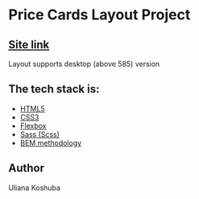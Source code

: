# Price Cards Layout Project
## [Site link](https://koshulia.github.io/price-cards-layout/)
Layout supports desktop (above 585) version
## The tech stack is:
* [HTML5](https://en.wikipedia.org/wiki/HTML5)
* [CSS3](https://en.wikipedia.org/wiki/CSS)
* [Flexbox](https://en.wikipedia.org/wiki/CSS_Flexible_Box_Layout)
* [Sass (Scss)](https://sass-lang.com/)
* [BEM methodology](https://en.bem.info/methodology/)
## Author
Uliana Koshuba
